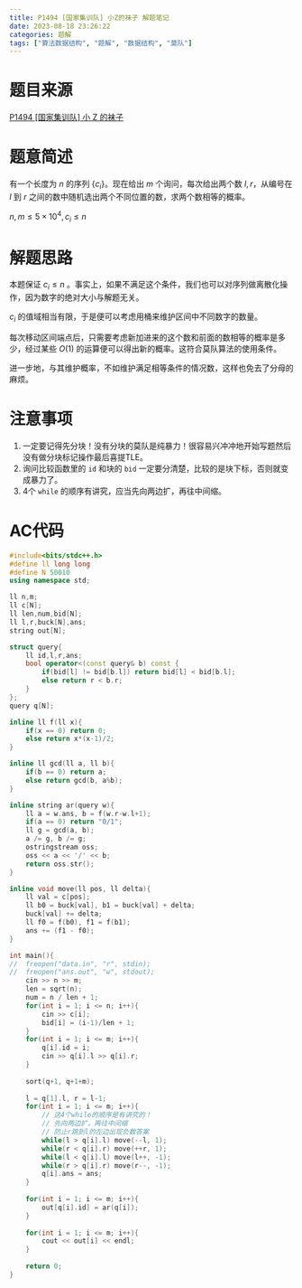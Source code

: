 ```yaml
---
title: P1494 [国家集训队] 小Z的袜子 解题笔记
date: 2023-08-18 23:26:22
categories: 题解
tags: ["算法数据结构", "题解", "数据结构", "莫队"]
---
```


# 题目来源

[P1494 [国家集训队] 小 Z 的袜子](https://www.luogu.com.cn/problem/P1494)

# 题意简述

有一个长度为 $n$ 的序列 $\{c_i\}$。现在给出 $m$ 个询问，每次给出两个数 $l,r$，从编号在 $l$ 到 $r$ 之间的数中随机选出两个不同位置的数，求两个数相等的概率。

 $n,m\le5\times10^4,c_i\le n$ 

# 解题思路

本题保证 $c_i\le n$ 。事实上，如果不满足这个条件，我们也可以对序列做离散化操作，因为数字的绝对大小与解题无关。

 $c_i$ 的值域相当有限，于是便可以考虑用桶来维护区间中不同数字的数量。

每次移动区间端点后，只需要考虑新加进来的这个数和前面的数相等的概率是多少，经过某些 $O(1)$ 的运算便可以得出新的概率。这符合莫队算法的使用条件。

进一步地，与其维护概率，不如维护满足相等条件的情况数，这样也免去了分母的麻烦。

# 注意事项

1. 一定要记得先分块！没有分块的莫队是纯暴力！很容易兴冲冲地开始写题然后没有做分块标记操作最后喜提TLE。
2. 询问比较函数里的 `id` 和块的 `bid` 一定要分清楚，比较的是块下标，否则就变成暴力了。
3. 4个 `while` 的顺序有讲究，应当先向两边扩，再往中间缩。

# AC代码

```cpp
#include<bits/stdc++.h>
#define ll long long
#define N 50010
using namespace std;

ll n,m;
ll c[N];
ll len,num,bid[N];
ll l,r,buck[N],ans;
string out[N];

struct query{
	ll id,l,r,ans;
	bool operator<(const query& b) const {
		if(bid[l] != bid[b.l]) return bid[l] < bid[b.l];
		else return r < b.r;
	}
};
query q[N];

inline ll f(ll x){
	if(x == 0) return 0;
	else return x*(x-1)/2;
}

inline ll gcd(ll a, ll b){
	if(b == 0) return a;
	else return gcd(b, a%b);
}

inline string ar(query w){
	ll a = w.ans, b = f(w.r-w.l+1);
	if(a == 0) return "0/1";
	ll g = gcd(a, b);
	a /= g, b /= g;
	ostringstream oss;
	oss << a << '/' << b;
	return oss.str();
}

inline void move(ll pos, ll delta){
	ll val = c[pos];
	ll b0 = buck[val], b1 = buck[val] + delta;
	buck[val] += delta;
	ll f0 = f(b0), f1 = f(b1);
	ans += (f1 - f0);
}

int main(){
//	freopen("data.in", "r", stdin);
//	freopen("ans.out", "w", stdout);
	cin >> n >> m;
	len = sqrt(n);
	num = n / len + 1;
	for(int i = 1; i <= n; i++){
		cin >> c[i];
		bid[i] = (i-1)/len + 1;
	}
	for(int i = 1; i <= m; i++){
		q[i].id = i;
		cin >> q[i].l >> q[i].r;
	}
	
	sort(q+1, q+1+m);
	
	l = q[1].l, r = l-1;
	for(int i = 1; i <= m; i++){
		// 这4个while的顺序是有讲究的！
		// 先向两边扩，再往中间缩
		// 防止r跳到l的左边出现负数答案
		while(l > q[i].l) move(--l, 1);
		while(r < q[i].r) move(++r, 1);
		while(l < q[i].l) move(l++, -1);
		while(r > q[i].r) move(r--, -1);
		q[i].ans = ans;
	}
	
	for(int i = 1; i <= m; i++){
		out[q[i].id] = ar(q[i]);
	}
	
	for(int i = 1; i <= m; i++){
		cout << out[i] << endl;
	}
	
	return 0;
}
```